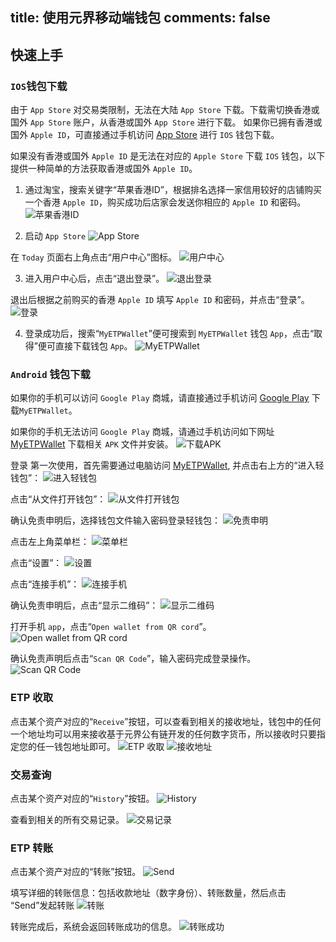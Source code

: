 title: 使用元界移动端钱包
comments: false
---

## 快速上手
### `IOS`钱包下载
由于 `App Store` 对交易类限制，无法在大陆 `App Store` 下载。下载需切换香港或国外 `App Store` 账户，从香港或国外 `App Store` 进行下载。
如果你已拥有香港或国外 `Apple ID`，可直接通过手机访问 [App Store](https://itunes.apple.com/us/app/tokenmaster/id1291620603?mt=8) 进行 `IOS` 钱包下载。

如果没有香港或国外 `Apple ID` 是无法在对应的 `Apple Store` 下载 `IOS` 钱包，以下提供一种简单的方法获取香港或国外 `Apple ID`。  

1. 通过淘宝，搜索关键字“苹果香港ID”，根据排名选择一家信用较好的店铺购买一个香港 `Apple ID`，购买成功后店家会发送你相应的 `Apple ID` 和密码。
![苹果香港ID](https://i.imgur.com/0dL1IYk.jpg)

2. 启动 `App Store`
![App Store](https://i.imgur.com/grdlTFd.jpg)

在 `Today` 页面右上角点击“用户中心”图标。
![用户中心](https://i.imgur.com/mmfc6F6.jpg)

3. 进入用户中心后，点击“退出登录”。
![退出登录](https://i.imgur.com/49WtVfP.jpg)

退出后根据之前购买的香港 `Apple ID` 填写 `Apple ID` 和密码，并点击“登录”。
![登录](https://i.imgur.com/2FEF5x9.jpg)

4. 登录成功后，搜索“`MyETPWallet`”便可搜索到 `MyETPWallet` 钱包 `App`，点击“取得”便可直接下载钱包 `App`。
![MyETPWallet](https://i.imgur.com/OXCxwqn.jpg)
 
### `Android` 钱包下载
如果你的手机可以访问 `Google Play` 商城，请直接通过手机访问 [Google Play](https://play.google.com/store/apps/details?id=com.myetpwallet.app&pcampaignid=MKT-Other-global-all-co-prtnr-py-PartBadge-Mar2515-1) 下载`MyETPWallet`。

如果你的手机无法访问 `Google Play` 商城，请通过手机访问如下网址 [MyETPWallet](https://www.myetpwallet.com/cn/index.html#HomePage) 下载相关 `APK` 文件并安装。
![下载APK](https://i.imgur.com/zJpyMIp.jpg)

登录
第一次使用，首先需要通过电脑访问 [MyETPWallet](https://www.myetpwallet.com/cn/index.html#HomePage), 并点击右上方的“进入轻钱包”：
![进入轻钱包](https://i.imgur.com/8LT7fFM.png)

点击“从文件打开钱包”：
![从文件打开钱包](https://i.imgur.com/DAusq9c.png)

确认免责申明后，选择钱包文件输入密码登录轻钱包：
![免责申明](https://i.imgur.com/do8QhIH.png)

点击左上角菜单栏：
![菜单栏](https://i.imgur.com/Vt5gtzo.png)

点击“设置”：
![设置](https://i.imgur.com/WBHDrum.png)

点击“连接手机”：
![连接手机](https://i.imgur.com/c9qlZ4s.png)

确认免责申明后，点击“显示二维码”：
![显示二维码](https://i.imgur.com/KRQ0eCc.png)

打开手机 `app`，点击“`Open wallet from QR cord`”。
![Open wallet from QR cord](https://i.imgur.com/5VawDcn.jpg)

确认免责声明后点击“`Scan QR Code`”，输入密码完成登录操作。
![Scan QR Code](https://i.imgur.com/cpav7uY.png)

### ETP 收取
点击某个资产对应的“`Receive`”按钮，可以查看到相关的接收地址，钱包中的任何一个地址均可以用来接收基于元界公有链开发的任何数字货币，所以接收时只要指定您的任一钱包地址即可。
![ETP 收取](https://i.imgur.com/Rn3n4ss.jpg)
![接收地址](https://i.imgur.com/bKTZDeb.jpg)

### 交易查询
点击某个资产对应的“`History`”按钮。
![History](https://i.imgur.com/mNLUxTD.jpg)

查看到相关的所有交易记录。
![交易记录](https://i.imgur.com/L6mxZvC.jpg)

### ETP 转账
点击某个资产对应的“转账”按钮。
![Send](https://i.imgur.com/7ILLoxl.jpg)

填写详细的转账信息：包括收款地址（数字身份）、转账数量，然后点击 “Send”发起转账
![转账](https://i.imgur.com/7MIhFWR.jpg)

转账完成后，系统会返回转账成功的信息。
![转账成功](https://i.imgur.com/rjL8QAe.jpg)
